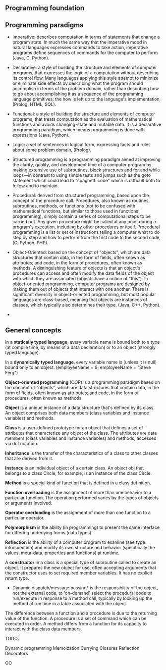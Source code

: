## Programming foundation


## Programming paradigms

* Imperative: describes computation in terms of statements that change a program state. In much the same way that the imperative mood in natural languages expresses commands to take action, imperative programs define sequences of commands for the computer to perform (Java, C, Python).

* Declarative: a style of building the structure and elements of computer programs, that expresses the logic of a computation without describing its control flow. Many languages applying this style attempt to minimize or eliminate side effects by describing what the program should accomplish in terms of the problem domain, rather than describing how to go about accomplishing it as a sequence of the programming language primitives; the how is left up to the language's implementation, (Prolog, HTML, SQL).

* Functional: a style of building the structure and elements of computer programs, that treats computation as the evaluation of mathematical functions and avoids changing-state and mutable data. It is a declarative programming paradigm, which means programming is done with expressions (Java, Python).

* Logic: a set of sentences in logical form, expressing facts and rules about some problem domain, (Prolog).

* Structured programming is a programming paradigm aimed at improving the clarity, quality, and development time of a computer program by making extensive use of subroutines, block structures and for and while loops—in contrast to using simple tests and jumps such as the goto statement which could lead to "spaghetti code" which is difficult both to follow and to maintain.

* Procedural: derived from structured programming, based upon the concept of the procedure call. Procedures, also known as routines, subroutines, methods, or functions (not to be confused with mathematical functions, but similar to those used in functional programming), simply contain a series of computational steps to be carried out. Any given procedure might be called at any point during a program's execution, including by other procedures or itself. Procedural programming is a list or set of instructions telling a computer what to do step by step and how to perform from the first code to the second code, (C, Python, PHP).

* Object-Oriented:  based on the concept of "objects", which are data structures that contain data, in the form of fields, often known as attributes; and code, in the form of procedures, often known as methods. A distinguishing feature of objects is that an object's procedures can access and often modify the data fields of the object with which they are associated (objects have a notion of "this"). In object-oriented programming, computer programs are designed by making them out of objects that interact with one another. There is significant diversity in object-oriented programming, but most popular languages are class-based, meaning that objects are instances of classes, which typically also determines their type, (Java, C++, Python).

-

## General concepts


In a **statically typed language**, every variable name is bound both to a type (at compile time, by means of a data declaration) or to an object (strongly typed language).

In a **dynamically typed language**, every variable name is (unless it is null) bound only to an object. (employeeName = 9; employeeName = "Steve Ferg")

**Object-oriented programming** (OOP) is a programming paradigm based on the concept of "objects", which are data structures that contain data, in the form of fields, often known as attributes; and code, in the form of procedures, often known as methods.

**Object** is a unique instance of a data structure that's defined by its class. An object comprises both data members (class variables and instance variables) and methods.

**Class** is a user-defined prototype for an object that defines a set of attributes that characterize any object of the class. The attributes are data members (class variables and instance variables) and methods, accessed via dot notation.

**Inheritance** is the transfer of the characteristics of a class to other classes that are derived from it.

**Instance** is an individual object of a certain class. An object obj that belongs to a class Circle, for example, is an instance of the class Circle.

**Method** is a special kind of function that is defined in a class definition.

**Function overloading** is the assignment of more than one behavior to a particular function. The operation performed varies by the types of objects or arguments involved.

**Operator overloading** is the assignment of more than one function to a particular operator.

**Polymorphism** is the ability (in programming) to present the same interface for differing underlying forms (data types).

**Reflection** is the ability of a computer program to examine (see type introspection) and modify its own structure and behavior (specifically the values, meta-data, properties and functions) at runtime.

A **constructor** in a class is a special type of subroutine called to create an object. It prepares the new object for use, often accepting arguments that the constructor uses to set required member variables. It has no explicit return type.

* Dynamic dispatch/message passing* is the responsibility of the object, not the external code, to 'on-demand' select the procedural code to run/execute in response to a method call, typically by looking up the method at run time in a table associated with the object. 




The difference between a function and a procedure is due to the returning value of the function. A procedure is a set of command which can be executed in order. 
A method differs from a function for its capacity to interact with the class data members.

TODO:

Dynamic programming
Memoization
Currying
Closures
Reflection
Decorators

OO

